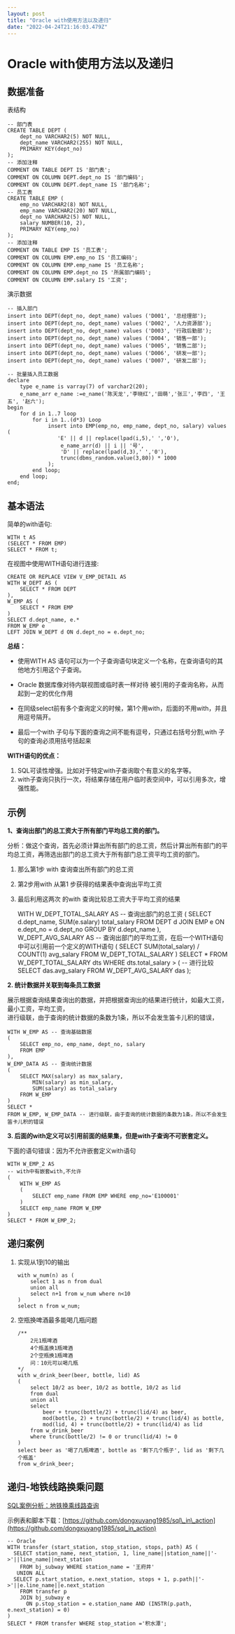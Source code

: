```yaml
---
layout: post
title: "Oracle with使用方法以及递归"
date: "2022-04-24T21:16:03.479Z"
---
```

Oracle with使用方法以及递归
===================

数据准备
----

表结构

    -- 部门表
    CREATE TABLE DEPT (
        dept_no VARCHAR2(5) NOT NULL,
        dept_name VARCHAR2(255) NOT NULL,
        PRIMARY KEY(dept_no)
    );
    -- 添加注释
    COMMENT ON TABLE DEPT IS '部门表';
    COMMENT ON COLUMN DEPT.dept_no IS '部门编码';
    COMMENT ON COLUMN DEPT.dept_name IS '部门名称';
    -- 员工表
    CREATE TABLE EMP (
    	emp_no VARCHAR2(8) NOT NULL,
        emp_name VARCHAR2(20) NOT NULL,
        dept_no VARCHAR2(5) NOT NULL,
        salary NUMBER(10, 2),
        PRIMARY KEY(emp_no)
    );
    -- 添加注释
    COMMENT ON TABLE EMP IS '员工表';
    COMMENT ON COLUMN EMP.emp_no IS '员工编码';
    COMMENT ON COLUMN EMP.emp_name IS '员工名称';
    COMMENT ON COLUMN EMP.dept_no IS '所属部门编码';
    COMMENT ON COLUMN EMP.salary IS '工资';
    

演示数据

    -- 插入部门
    insert into DEPT(dept_no, dept_name) values ('D001', '总经理部');
    insert into DEPT(dept_no, dept_name) values ('D002', '人力资源部');
    insert into DEPT(dept_no, dept_name) values ('D003', '行政后勤部');
    insert into DEPT(dept_no, dept_name) values ('D004', '销售一部');
    insert into DEPT(dept_no, dept_name) values ('D005', '销售二部');
    insert into DEPT(dept_no, dept_name) values ('D006', '研发一部');
    insert into DEPT(dept_no, dept_name) values ('D007', '研发二部');
    
    -- 批量插入员工数据
    declare
    	type e_name is varray(7) of varchar2(20);
    	e_name_arr e_name :=e_name('陈天龙','李晓红','田萌','张三','李四', '王五', '赵六');
    begin
    	for d in 1..7 loop
    		for i in 1..(d*3) Loop
    			 insert into EMP(emp_no, emp_name, dept_no, salary) values (
                 	'E' || d || replace(lpad(i,5),' ','0'),
                     e_name_arr(d) || i || '号',
                     'D' || replace(lpad(d,3),' ','0'),
                     trunc(dbms_random.value(3,80)) * 1000
                 );
    		end loop;
    	end loop;
    end;
    

基本语法
----

简单的with语句:

    WITH t AS 
    (SELECT * FROM EMP)
    SELECT * FROM t;
    

在视图中使⽤WITH语句进⾏连接:

    CREATE OR REPLACE VIEW V_EMP_DETAIL AS 
    WITH W_DEPT AS (
        SELECT * FROM DEPT
    ),
    W_EMP AS (
        SELECT * FROM EMP
    )
    SELECT d.dept_name, e.* 
    FROM W_EMP e 
    LEFT JOIN W_DEPT d ON d.dept_no = e.dept_no;
    

**总结：**

*   使⽤WITH AS 语句可以为⼀个⼦查询语句块定义⼀个名称，在查询语句的其他地⽅引⽤这个⼦查询。
    
*   Oracle 数据库像对待内联视图或临时表⼀样对待 被引⽤的⼦查询名称，从⽽起到⼀定的优化作⽤
    
*   在同级select前有多个查询定义的时候，第1个⽤with，后⾯的不⽤with，并且⽤逗号隔开。
    
*   最后⼀个with ⼦句与下⾯的查询之间不能有逗号，只通过右括号分割,with ⼦句的查询必须⽤括号括起来
    

**WITH语句的优点：**

1.  SQL可读性增强。⽐如对于特定with⼦查询取个有意义的名字等。
2.  with⼦查询只执⾏⼀次，将结果存储在⽤户临时表空间中，可以引⽤多次，增强性能。

示例
--

**1、查询出部门的总工资⼤于所有部门平均总工资的部门。**

分析：做这个查询，⾸先必须计算出所有部门的总工资，然后计算出所有部门的平均总工资，再筛选出部门的总工资⼤于所有部门总工资平均工资的部门。

1.  那么第1步 with 查询查出所有部门的总工资
2.  第2步⽤with 从第1 步获得的结果表中查询出平均工资
3.  最后利⽤这两次 的with 查询⽐较总工资⼤于平均工资的结果

    WITH W_DEPT_TOTAL_SALARY AS -- 查询出部门的总⼯资
    (	SELECT d.dept_name, SUM(e.salary) total_salary
        FROM DEPT d
     	JOIN EMP e ON e.dept_no = d.dept_no
        GROUP BY d.dept_name
    ),
    W_DEPT_AVG_SALARY AS -- 查询出部门的平均⼯资，在后⼀个WITH语句中可以引⽤前⼀个定义的WITH语句
    (
    	SELECT SUM(total_salary) / COUNT(1) avg_salary 
        FROM W_DEPT_TOTAL_SALARY
    )
    SELECT *
    FROM W_DEPT_TOTAL_SALARY dts
    WHERE dts.total_salary > ( -- 进⾏⽐较
        SELECT das.avg_salary 
        FROM W_DEPT_AVG_SALARY das
    );
    

**2\. 统计数据并关联到每条员工数据**

展⽰根据查询结果查询出的数据，并把根据查询出的结果进⾏统计，如最⼤⼯资，最⼩⼯资，平均⼯资，  
进⾏级联，由于查询的统计数据的条数为1条，所以不会发⽣笛卡⼉积的错误，

    WITH W_EMP AS -- 查询基础数据
    (
        SELECT emp_no, emp_name, dept_no, salary
        FROM EMP
    ),
    W_EMP_DATA AS -- 查询统计数据
    (	
        SELECT MAX(salary) as max_salary, 
        	MIN(salary) as min_salary, 
        	SUM(salary) as total_salary
     	FROM W_EMP
    )
    SELECT *
    FROM W_EMP, W_EMP_DATA -- 进⾏级联，由于查询的统计数据的条数为1条，所以不会发⽣笛卡⼉积的错误
    

**3\. 后⾯的with定义可以引⽤前⾯的结果集，但是with⼦查询不可嵌套定义。**

下⾯的语句错误：因为不允许嵌套定义with语句

    WITH W_EMP_2 AS
    -- with中有嵌套with,不允许
    (
    	WITH W_EMP AS
       	(
    		SELECT emp_name FROM EMP WHERE emp_no='E100001'
        )
    	SELECT emp_name FROM W_EMP
    )
    SELECT * FROM W_EMP_2;  
    

递归案例
----

1.  实现从1到10的输出
    
        with w_num(n) as (
        	select 1 as n from dual
            union all
            select n+1 from w_num where n<10
        )
        select n from w_num;
        
    
2.  空瓶换啤酒最多能喝几瓶问题
    
        /**
        	2元1瓶啤酒
        	4个瓶盖换1瓶啤酒
        	2个空瓶换1瓶啤酒
        	问：10元可以喝几瓶
        */
        with w_drink_beer(beer, bottle, lid) AS
        (
        	select 10/2 as beer, 10/2 as bottle, 10/2 as lid
            from dual
            union all
            select 
            	beer + trunc(bottle/2) + trunc(lid/4) as beer,
            	mod(bottle, 2) + trunc(bottle/2) + trunc(lid/4) as bottle,
            	mod(lid, 4) + trunc(bottle/2) + trunc(lid/4) as lid
            from w_drink_beer
            where trunc(bottle/2) != 0 or trunc(lid/4) != 0
        )
        select beer as '喝了几瓶啤酒', bottle as '剩下几个瓶子', lid as '剩下几个瓶盖'
        from w_drink_beer;
        
    

递归-地铁线路换乘问题
-----------

[SQL案例分析：地铁换乘线路查询](https://www.bilibili.com/video/BV1Uu411i7jf)

示例表和脚本下载：[https://github.com/dongxuyang1985/sql\_in\_action](https://github.com/dongxuyang1985/sql_in_action)

    -- Oracle
    WITH transfer (start_station, stop_station, stops, path) AS (
      SELECT station_name, next_station, 1, line_name||station_name||'->'||line_name||next_station
        FROM bj_subway WHERE station_name = '王府井'
       UNION ALL
      SELECT p.start_station, e.next_station, stops + 1, p.path||'->'||e.line_name||e.next_station
        FROM transfer p
        JOIN bj_subway e
          ON p.stop_station = e.station_name AND (INSTR(p.path, e.next_station) = 0)
    )
    SELECT * FROM transfer WHERE stop_station ='积水潭';
